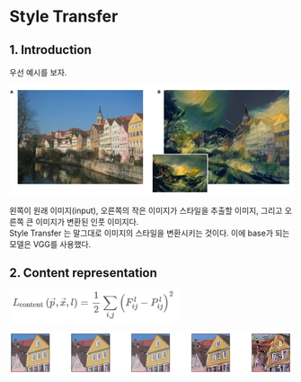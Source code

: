 # Style Transfer
## 1. Introduction
우선 예시를 보자.
<p align="left">
    <img src="images/example.png">
</p>
왼쪽이 원래 이미지(input), 오른쪽의 작은 이미지가 스타일을 추출할 이미지, 그리고 오른쪽 큰 이미지가 변환된 인풋 이미지다.
<br> Style Transfer 는 말그대로 이미지의 스타일을 변환시키는 것이다. 이에 base가 되는 모델은 VGG를 사용했다.

## 2. Content representation
<p align="left">
    <img src="images/content representaion.png">
</p>


<p align="left">
    <img src="images/content r pic.png">
</p>
